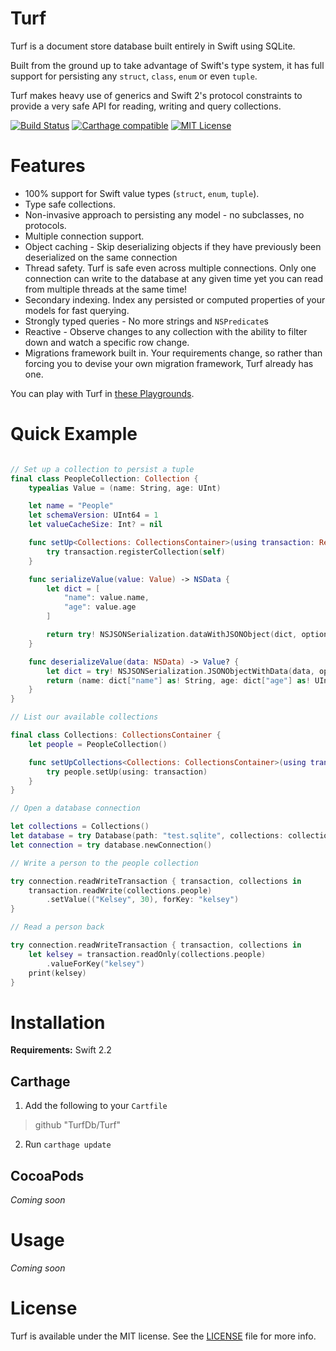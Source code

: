 # Turf

Turf is a document store database built entirely in Swift using SQLite.

Built from the ground up to take advantage of Swift's type system, it has full support for persisting any `struct`, `class`, `enum` or even `tuple`.

Turf makes heavy use of generics and Swift 2's protocol constraints to provide a very safe API for reading, writing and query collections.

[![Build Status](https://travis-ci.org/TurfDb/Turf.svg?branch=master)](https://travis-ci.org/TurfDb/Turf)
[![Carthage compatible](https://img.shields.io/badge/Carthage-compatible-4BC51D.svg?style=flat)](https://github.com/Carthage/Carthage)
[![MIT License](https://img.shields.io/cocoapods/l/BrightFutures.svg)](LICENSE)

# Features

- 100% support for Swift value types (`struct`, `enum`, `tuple`).
- Type safe collections.
- Non-invasive approach to persisting any model - no subclasses, no protocols.
- Multiple connection support.
- Object caching - Skip deserializing objects if they have previously been deserialized on the same connection
- Thread safety. Turf is safe even across multiple connections. Only one connection can write to the database at any given time yet you can read from multiple threads at the same time!
- Secondary indexing. Index any persisted or computed properties of your models for fast querying.
- Strongly typed queries - No more strings and `NSPredicate`s
- Reactive - Observe changes to any collection with the ability to filter down and watch a specific row change.
- Migrations framework built in. Your requirements change, so rather than forcing you to devise your own migration framework, Turf already has one.


You can play with Turf in [these Playgrounds](https://github.com/TurfDb/Playgrounds).

# Quick Example

```swift

// Set up a collection to persist a tuple
final class PeopleCollection: Collection {
    typealias Value = (name: String, age: UInt)

    let name = "People"
    let schemaVersion: UInt64 = 1
    let valueCacheSize: Int? = nil

    func setUp<Collections: CollectionsContainer>(using transaction: ReadWriteTransaction<Collections>) throws {
        try transaction.registerCollection(self)
    }

    func serializeValue(value: Value) -> NSData {
        let dict = [
            "name": value.name,
            "age": value.age
        ]

        return try! NSJSONSerialization.dataWithJSONObject(dict, options: [])
    }

    func deserializeValue(data: NSData) -> Value? {
        let dict = try! NSJSONSerialization.JSONObjectWithData(data, options: [])
        return (name: dict["name"] as! String, age: dict["age"] as! UInt)
    }
}

// List our available collections

final class Collections: CollectionsContainer {
	let people = PeopleCollection()

	func setUpCollections<Collections: CollectionsContainer>(using transaction: ReadWriteTransaction<Collections>) throws {
		try people.setUp(using: transaction)
	}
}

// Open a database connection

let collections = Collections()
let database = try Database(path: "test.sqlite", collections: collections)
let connection = try database.newConnection()

// Write a person to the people collection

try connection.readWriteTransaction { transaction, collections in
    transaction.readWrite(collections.people)
        .setValue(("Kelsey", 30), forKey: "kelsey")
}

// Read a person back

try connection.readWriteTransaction { transaction, collections in
    let kelsey = transaction.readOnly(collections.people)
        .valueForKey("kelsey")
    print(kelsey)
}

```

# Installation

**Requirements:** Swift 2.2

## Carthage

1. Add the following to your `Cartfile`
> github "TurfDb/Turf"

2. Run `carthage update`

## CocoaPods

*Coming soon*

# Usage

*Coming soon*

# License

Turf is available under the MIT license. See the [LICENSE](LICENSE) file for more info.
